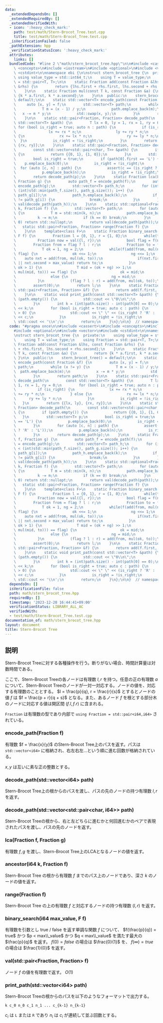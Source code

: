 ```yaml
---
data:
  _extendedDependsOn: []
  _extendedRequiredBy: []
  _extendedVerifiedWith:
  - icon: ':heavy_check_mark:'
    path: test/math/Stern-Brocot_Tree.test.cpp
    title: test/math/Stern-Brocot_Tree.test.cpp
  _isVerificationFailed: false
  _pathExtension: hpp
  _verificationStatusIcon: ':heavy_check_mark:'
  attributes:
    links: []
  bundledCode: "#line 2 \"math/stern_brocot_tree.hpp\"\n\n#include <cassert>\n#include\
    \ <concepts>\n#include <iostream>\n#include <optional>\n#include <vector>\n#include\
    \ <cstdint>\n\nnamespace ebi {\n\nstruct stern_brocot_tree {\n  private:\n   \
    \ using value_type = std::int64_t;\n    using T = value_type;\n    using Fraction\
    \ = std::pair<T, T>;\n\n    static Fraction add(const Fraction &lhs, const Fraction\
    \ &rhs) {\n        return {lhs.first + rhs.first, lhs.second + rhs.second};\n\
    \    }\n\n    static Fraction mul(const T k, const Fraction &a) {\n        return\
    \ {k * a.first, k * a.second};\n    }\n\n  public:\n    stern_brocot_tree() =\
    \ default;\n\n    static std::vector<T> encode_path(const Fraction &f) {\n   \
    \     auto [x, y] = f;\n        std::vector<T> path;\n        while (x != y) {\n\
    \            T m = (x - 1) / y;\n            path.emplace_back(m);\n         \
    \   x -= m * y;\n            std::swap(x, y);\n        }\n        return path;\n\
    \    }\n\n    static std::pair<Fraction, Fraction> decode_path(\n        const\
    \ std::vector<T> &path) {\n        T lx = 0, ly = 1, rx = 1, ry = 0;\n       \
    \ for (bool is_right = true; auto n : path) {\n            if (is_right) {\n \
    \               lx += rx * n;\n                ly += ry * n;\n            } else\
    \ {\n                rx += lx * n;\n                ry += ly * n;\n          \
    \  }\n            is_right = !is_right;\n        }\n        return {{lx, ly},\
    \ {rx, ry}};\n    }\n\n    static std::pair<Fraction, Fraction> decode_path(\n\
    \        const std::vector<std::pair<char, T>> &path) {\n        if (path.empty())\
    \ {\n            return {{0, 1}, {1, 0}};\n        }\n        std::vector<T> p;\n\
    \        bool is_right = true;\n        if (path[0].first == 'L') {\n        \
    \    p.emplace_back(0);\n            is_right = !is_right;\n        }\n      \
    \  for (auto [c, n] : path) {\n            assert(c == (is_right ? 'R' : 'L'));\n\
    \            p.emplace_back(n);\n            is_right = !is_right;\n        }\n\
    \        return decode_path(p);\n    }\n\n    static Fraction lca(Fraction f,\
    \ Fraction g) {\n        auto path_f = encode_path(f);\n        auto path_g =\
    \ encode_path(g);\n        std::vector<T> path_h;\n        for (int i = 0; i <\
    \ (int)std::min(path_f.size(), path_g.size()); i++) {\n            T k = std::min(path_f[i],\
    \ path_g[i]);\n            path_h.emplace_back(k);\n            if (path_f[i]\
    \ != path_g[i]) {\n                break;\n            }\n        }\n        return\
    \ val(decode_path(path_h));\n    }\n\n    static std::optional<Fraction> ancestor(T\
    \ k, Fraction f) {\n        std::vector<T> path;\n        for (auto n : encode_path(f))\
    \ {\n            T m = std::min(k, n);\n            path.emplace_back(m);\n  \
    \          k -= m;\n            if (k == 0) break;\n        }\n        if (k >\
    \ 0) return std::nullopt;\n        return val(decode_path(path));\n    }\n\n \
    \   static std::pair<Fraction, Fraction> range(Fraction f) {\n        return decode_path(encode_path(f));\n\
    \    }\n\n    template<class F>\n    static Fraction binary_search(const T max_value,\
    \ F f) {\n        Fraction l = {0, 1}, r = {1, 0};\n        while(true) {\n  \
    \          Fraction now = val({l, r});\n            bool flag = f(now);\n    \
    \        Fraction from = flag ? l : r;\n            Fraction to = flag ? r : l;\n\
    \            T ok = 1, ng = 2;\n            while(f(add(from, mul(ng, to))) ==\
    \ flag) {\n                ok <<= 1;\n                ng <<= 1;\n            \
    \    auto nxt = add(from, mul(ok, to));\n                if(nxt.first > max_value\
    \ || nxt.second > max_value) return to;\n            }\n            while(ng -\
    \ ok > 1) {\n                T mid = (ok + ng) >> 1;\n                if(f(add(from,\
    \ mul(mid, to))) == flag) {\n                    ok = mid;\n                }\n\
    \                else {\n                    ng = mid;\n                }\n  \
    \          }\n            (flag ? l : r) = add(from, mul(ok, to));\n        }\n\
    \        assert(0);\n        return l;\n    }\n\n    static Fraction val(const\
    \ std::pair<Fraction, Fraction> &f) {\n        return add(f.first, f.second);\n\
    \    }\n\n    static void print_path(const std::vector<T> &path) {\n        if\
    \ (path.empty()) {\n            std::cout << \"0\\n\";\n            return;\n\
    \        }\n        int k = (int)path.size() - int(path[0] == 0);\n        std::cout\
    \ << k;\n        for (bool is_right = true; auto c : path) {\n            if (c\
    \ > 0) {\n                std::cout << \" \" << (is_right ? 'R' : 'L') << \" \"\
    \ << c;\n            }\n            is_right = !is_right;\n        }\n       \
    \ std::cout << '\\n';\n        return;\n    }\n};\n\n}  // namespace ebi\n"
  code: "#pragma once\n\n#include <cassert>\n#include <concepts>\n#include <iostream>\n\
    #include <optional>\n#include <vector>\n#include <cstdint>\n\nnamespace ebi {\n\
    \nstruct stern_brocot_tree {\n  private:\n    using value_type = std::int64_t;\n\
    \    using T = value_type;\n    using Fraction = std::pair<T, T>;\n\n    static\
    \ Fraction add(const Fraction &lhs, const Fraction &rhs) {\n        return {lhs.first\
    \ + rhs.first, lhs.second + rhs.second};\n    }\n\n    static Fraction mul(const\
    \ T k, const Fraction &a) {\n        return {k * a.first, k * a.second};\n   \
    \ }\n\n  public:\n    stern_brocot_tree() = default;\n\n    static std::vector<T>\
    \ encode_path(const Fraction &f) {\n        auto [x, y] = f;\n        std::vector<T>\
    \ path;\n        while (x != y) {\n            T m = (x - 1) / y;\n          \
    \  path.emplace_back(m);\n            x -= m * y;\n            std::swap(x, y);\n\
    \        }\n        return path;\n    }\n\n    static std::pair<Fraction, Fraction>\
    \ decode_path(\n        const std::vector<T> &path) {\n        T lx = 0, ly =\
    \ 1, rx = 1, ry = 0;\n        for (bool is_right = true; auto n : path) {\n  \
    \          if (is_right) {\n                lx += rx * n;\n                ly\
    \ += ry * n;\n            } else {\n                rx += lx * n;\n          \
    \      ry += ly * n;\n            }\n            is_right = !is_right;\n     \
    \   }\n        return {{lx, ly}, {rx, ry}};\n    }\n\n    static std::pair<Fraction,\
    \ Fraction> decode_path(\n        const std::vector<std::pair<char, T>> &path)\
    \ {\n        if (path.empty()) {\n            return {{0, 1}, {1, 0}};\n     \
    \   }\n        std::vector<T> p;\n        bool is_right = true;\n        if (path[0].first\
    \ == 'L') {\n            p.emplace_back(0);\n            is_right = !is_right;\n\
    \        }\n        for (auto [c, n] : path) {\n            assert(c == (is_right\
    \ ? 'R' : 'L'));\n            p.emplace_back(n);\n            is_right = !is_right;\n\
    \        }\n        return decode_path(p);\n    }\n\n    static Fraction lca(Fraction\
    \ f, Fraction g) {\n        auto path_f = encode_path(f);\n        auto path_g\
    \ = encode_path(g);\n        std::vector<T> path_h;\n        for (int i = 0; i\
    \ < (int)std::min(path_f.size(), path_g.size()); i++) {\n            T k = std::min(path_f[i],\
    \ path_g[i]);\n            path_h.emplace_back(k);\n            if (path_f[i]\
    \ != path_g[i]) {\n                break;\n            }\n        }\n        return\
    \ val(decode_path(path_h));\n    }\n\n    static std::optional<Fraction> ancestor(T\
    \ k, Fraction f) {\n        std::vector<T> path;\n        for (auto n : encode_path(f))\
    \ {\n            T m = std::min(k, n);\n            path.emplace_back(m);\n  \
    \          k -= m;\n            if (k == 0) break;\n        }\n        if (k >\
    \ 0) return std::nullopt;\n        return val(decode_path(path));\n    }\n\n \
    \   static std::pair<Fraction, Fraction> range(Fraction f) {\n        return decode_path(encode_path(f));\n\
    \    }\n\n    template<class F>\n    static Fraction binary_search(const T max_value,\
    \ F f) {\n        Fraction l = {0, 1}, r = {1, 0};\n        while(true) {\n  \
    \          Fraction now = val({l, r});\n            bool flag = f(now);\n    \
    \        Fraction from = flag ? l : r;\n            Fraction to = flag ? r : l;\n\
    \            T ok = 1, ng = 2;\n            while(f(add(from, mul(ng, to))) ==\
    \ flag) {\n                ok <<= 1;\n                ng <<= 1;\n            \
    \    auto nxt = add(from, mul(ok, to));\n                if(nxt.first > max_value\
    \ || nxt.second > max_value) return to;\n            }\n            while(ng -\
    \ ok > 1) {\n                T mid = (ok + ng) >> 1;\n                if(f(add(from,\
    \ mul(mid, to))) == flag) {\n                    ok = mid;\n                }\n\
    \                else {\n                    ng = mid;\n                }\n  \
    \          }\n            (flag ? l : r) = add(from, mul(ok, to));\n        }\n\
    \        assert(0);\n        return l;\n    }\n\n    static Fraction val(const\
    \ std::pair<Fraction, Fraction> &f) {\n        return add(f.first, f.second);\n\
    \    }\n\n    static void print_path(const std::vector<T> &path) {\n        if\
    \ (path.empty()) {\n            std::cout << \"0\\n\";\n            return;\n\
    \        }\n        int k = (int)path.size() - int(path[0] == 0);\n        std::cout\
    \ << k;\n        for (bool is_right = true; auto c : path) {\n            if (c\
    \ > 0) {\n                std::cout << \" \" << (is_right ? 'R' : 'L') << \" \"\
    \ << c;\n            }\n            is_right = !is_right;\n        }\n       \
    \ std::cout << '\\n';\n        return;\n    }\n};\n\n}  // namespace ebi"
  dependsOn: []
  isVerificationFile: false
  path: math/stern_brocot_tree.hpp
  requiredBy: []
  timestamp: '2023-12-28 16:44:41+09:00'
  verificationStatus: LIBRARY_ALL_AC
  verifiedWith:
  - test/math/Stern-Brocot_Tree.test.cpp
documentation_of: math/stern_brocot_tree.hpp
layout: document
title: Stern-Brocot Tree
---
```


## 説明

Stern-Brocot Treeに対する各種操作を行う。断りがない場合、時間計算量は対数時間である。

ここで、Stern-Brocot Treeの各ノードは有理数 $l, r$ を持つ。任意の正の有理数 $a$ について、Stern-Brocot Treeのノードが一対一対応する。ノードの値を、対応する有理数のこととする。 $l = \frac{p}{q}, r = \frac{r}{s}$ とするとノードの値 $f$ は $f = \frac{p + r}{q + s}$ となる。また、あるノード $f$ を根とする部分木のノードに対応する値は開区間 $(f.l, f.r)$ に含まれる。

`Fraction` は有理数の型であり内部で `using Fraction = std::pair<i64,i64>` されている。

### encode_path(Fraction f)

有理数 $f = \frac{x}{y}$ のStern-Brocot Tree上のパスを返す。パスは `std::vector<i64>` に格納され、右左右左...という順に進む回数が格納されている。

$x, y$ は互いに素な正の整数とする。

### decode_path(std::vector\<i64\> path)

Stern-Brocot Tree上の根からのパスを渡し、パスの先のノードの持つ有理数 $l, r$ を返す。

### decode_path(std::vector<std::pair<char, i64>> path)

Stern-Brocot Treeの根から、右と左どちらに進むかと何回進むかのペアで表現されたパスを渡し、パスの先のノードを返す。

### lca(Fraction f, Fraction g)

有理数 $f, g$ を渡し、Stern-Brocot Tree上のLCAとなるノードの値を返す。

### ancestor(i64 k, Fraction f)

Stern-Brocot Tree の根から有理数 $f$ までのパス上のノードであり、深さ $k$ のノードの値を返す。

### range(Fraction f)

Stern-Brocot Tree の上の有理数 $f$ と対応するノードの持つ有理数 $(l, r)$ を返す。

### binary_search(i64 max_value, F f)

有理数を引数とし true / false を返す単調な関数 $f$ について、 $f(\frac{p}{q}) = true$ かつ $p < max\\_value$ かつ $q < max\\_value$ を満たす最大の $\frac{p}{q}$ を返す。 $f(0) = false$ の場合は $\frac{0}{1}$ を、 $f(\infty) = true$ の場合は $\frac{1}{0}$ を返す。

### val(std::pair<Fraction, Fraction> f)

ノード $f$ の値を有理数で返す。 $O(1)$

### print_path(std::vector\<i64\> path)

Stern-Brocot Treeの根からのパスを以下のようなフォーマットで出力する。

```
k c_0 n_0 c_1 n_1 ... c_{k-1} n_{k-1}
```

$c_i$ は `L` または `R` であり $n_i$ は $c_i$ が連続して並ぶ回数とする。
